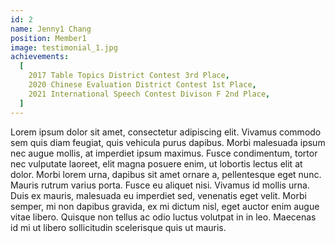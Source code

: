 ```yaml
---
id: 2
name: Jenny1 Chang
position: Member1
image: testimonial_1.jpg
achievements:
  [
    2017 Table Topics District Contest 3rd Place,
    2020 Chinese Evaluation District Contest 1st Place,
    2021 International Speech Contest Divison F 2nd Place,
  ]
---
```


Lorem ipsum dolor sit amet, consectetur adipiscing elit. Vivamus commodo sem quis diam feugiat, quis vehicula purus dapibus. Morbi malesuada ipsum nec augue mollis, at imperdiet ipsum maximus. Fusce condimentum, tortor nec vulputate laoreet, elit magna posuere enim, ut lobortis lectus elit at dolor. Morbi lorem urna, dapibus sit amet ornare a, pellentesque eget nunc. Mauris rutrum varius porta. Fusce eu aliquet nisi. Vivamus id mollis urna. Duis ex mauris, malesuada eu imperdiet sed, venenatis eget velit. Morbi semper, mi non dapibus gravida, ex mi dictum nisl, eget auctor enim augue vitae libero. Quisque non tellus ac odio luctus volutpat in in leo. Maecenas id mi ut libero sollicitudin scelerisque quis ut mauris.
